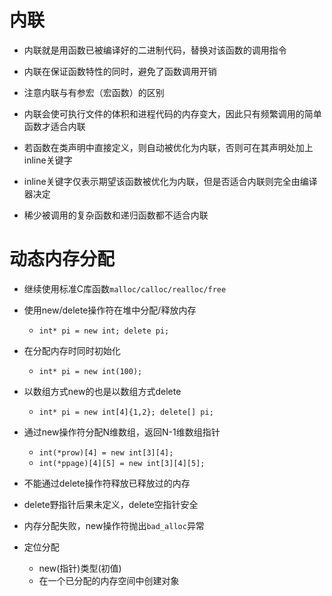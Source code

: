 

# 内联

* 内联就是用函数已被编译好的二进制代码，替换对该函数的调用指令
* 内联在保证函数特性的同时，避免了函数调用开销
* 注意内联与有参宏（宏函数）的区别

* 内联会使可执行文件的体积和进程代码的内存变大，因此只有频繁调用的简单函数才适合内联
* 若函数在类声明中直接定义，则自动被优化为内联，否则可在其声明处加上inline关键字
* inline关键字仅表示期望该函数被优化为内联，但是否适合内联则完全由编译器决定
* 稀少被调用的复杂函数和递归函数都不适合内联



# 动态内存分配

* 继续使用标准C库函数`malloc/calloc/realloc/free`
* 使用new/delete操作符在堆中分配/释放内存
  * `int* pi = new int; delete pi;`

* 在分配内存时同时初始化
  * `int* pi = new int(100);`

* 以数组方式new的也是以数组方式delete
  * `int* pi = new int[4]{1,2}; delete[] pi;`

* 通过new操作符分配N维数组，返回N-1维数组指针
  * `int(*prow)[4] = new int[3][4];`
  * `int(*ppage)[4][5] = new int[3][4][5];`
* 不能通过delete操作符释放已释放过的内存
* delete野指针后果未定义，delete空指针安全
* 内存分配失败，new操作符抛出`bad_alloc`异常
* 定位分配
  * new(指针)类型(初值)
  * 在一个已分配的内存空间中创建对象




